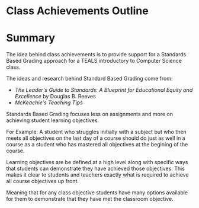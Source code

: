 # Class Achievements Outline

# Summary

The idea behind class achievements is to provide support for a Standards Based Grading approach for a TEALS introductory to Computer Science class.

The ideas and research behind Standard Based Grading come from:

* *The Leader's Guide to Standards: A Blueprint for Educational Equity and Excellence* by Douglas B. Reeves 
* *McKeachie's Teaching Tips*

Standards Based Grading focuses less on assignments and more on achieving student learning objectives.

For Example: A student who struggles initially with a subject but who then meets all objectives on the last day of a course should do just as well in a course as a student who has mastered all objectives at the begining of the course.

Learning objectives are be defined at a high level along with specific ways that students can demonstrate they have achieved those objectives. This makes it clear to students and teachers exactly what is required to achieve all course objectives up front.


Meaning that for any class objective students have many options available for them to demonstrate that they have met the classroom objective.